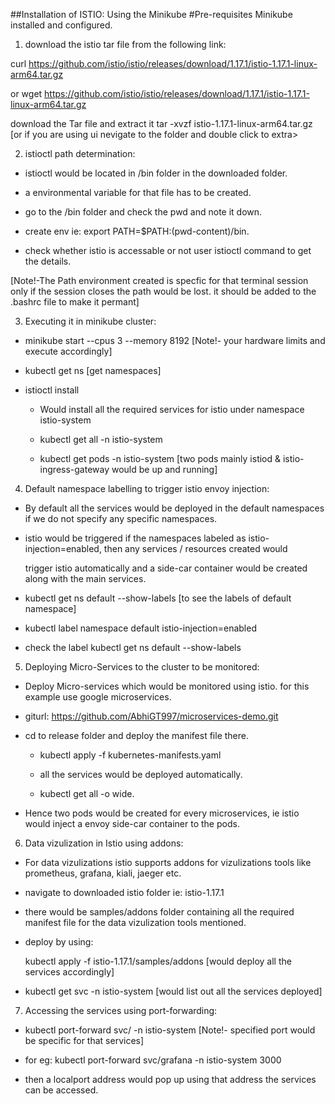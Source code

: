 ##Installation of ISTIO: Using the Minikube
#Pre-requisites Minikube installed and configured.

1. download the istio tar file from the following link:

curl https://github.com/istio/istio/releases/download/1.17.1/istio-1.17.1-linux-arm64.tar.gz

or wget https://github.com/istio/istio/releases/download/1.17.1/istio-1.17.1-linux-arm64.tar.gz

download the Tar file and extract it tar -xvzf istio-1.17.1-linux-arm64.tar.gz [or if you are using ui nevigate to the folder and double click to extra>


2. istioctl path determination:

 - istioctl would be located in /bin folder in the downloaded folder.

 - a environmental variable for that file has to be created.

 - go to the /bin folder and check the pwd and note it down.

 - create env ie: export PATH=$PATH:(pwd-content)/bin.

 - check whether istio is accessable or not user istioctl command to get the details.

[Note!-The Path environment created is specfic for that terminal session only if the session closes the path would be lost.
it should be added to the .bashrc file to make it permant]


3. Executing it in minikube cluster:

 - minikube start --cpus 3 --memory 8192 [Note!- your hardware limits and execute accordingly]

 - kubectl get ns [get namespaces]

 - istioctl install

   - Would install all the required services for istio under namespace istio-system

   - kubectl get all -n istio-system

   - kubectl get pods -n istio-system [two pods mainly istiod & istio-ingress-gateway would be up and running]


4. Default namespace labelling to trigger istio envoy injection:

  - By default all the services would be deployed in the default namespaces if we do not specify any specific namespaces.

  - istio would be triggered if the namespaces labeled as istio-injection=enabled, then any services / resources created would

    trigger istio automatically and a side-car container would be created along with the main services.

  - kubectl get ns default --show-labels [to see the labels of default namespace]

  - kubectl label namespace default istio-injection=enabled

  - check the label kubectl get ns default --show-labels


5. Deploying Micro-Services to the cluster to be monitored:

  - Deploy Micro-services which would be monitored using istio. for this example use google microservices.

  - giturl: https://github.com/AbhiGT997/microservices-demo.git

  - cd to release folder and deploy the manifest file there.

    - kubectl apply -f kubernetes-manifests.yaml

    - all the services would be deployed automatically.

    - kubectl get all -o wide.

  - Hence two pods would be created for every microservices, ie istio would inject a envoy side-car container to the pods.
  
  
 6. Data vizulization in Istio using addons:

  - For data vizulizations istio supports addons for vizulizations tools like prometheus, grafana, kiali, jaeger etc.

  - navigate to downloaded istio folder ie: istio-1.17.1

  - there would be samples/addons folder containing all the required manifest file for the data vizulization tools mentioned.

  - deploy by using:

    kubectl apply -f istio-1.17.1/samples/addons [would deploy all the services accordingly]

  - kubectl get svc -n istio-system [would list out all the services deployed]


7. Accessing the services using port-forwarding:

  - kubectl port-forward svc/<service-name> -n istio-system <specified port> [Note!- specified port would be specific for that services]

  - for eg: kubectl port-forward svc/grafana -n istio-system 3000

  - then a localport address would pop up using that address the services can be accessed.
